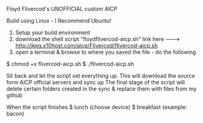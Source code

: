 Floyd Flivercod's UNOFFICIAL custom AICP

Build using Linux - I Recommend Ubuntu!

1) Setup your build environment
2) download the shell script "floydflivercod-aicp.sh"
link here ---> http://ikeg.x10host.com/aicp/Flivercod/flivercod-aicp.sh
3) open a terminal & browse to where you saved the file - do the following

$ chmod +x flivercod-aicp.sh
$ ./flivercod-aicp.sh

Sit back and let the script set everything up. This will download the source form AICP official servers and sync up
The final stage of the script will delete certain folders created in the sync & replace them with files from my github

When the script finishes
$ lunch (choose device)
$ breakfast (example: bacon)
